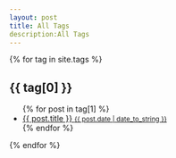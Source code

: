 ```yaml
---
layout: post
title: All Tags
description:All Tags
---
```

<div class="tags-items-section">
    {% for tag in site.tags %}
        <h2 id="{{ tag[0] | slugify }}">{{ tag[0] }}</h2>
<ul class="tags-items-posts">
    {% for post in tag[1] %}
<li>
        <a class="post-title" href="{{ site.baseurl }}/tags">
{{ post.title }}
<small class="post-date">{{ post.date | date_to_string }}</small>
</a>
</li>
    {% endfor %}
</ul>
    {% endfor %}
</div>
